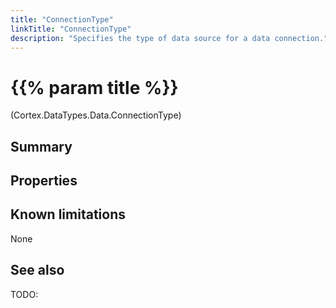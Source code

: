 ```yaml
---
title: "ConnectionType"
linkTitle: "ConnectionType"
description: "Specifies the type of data source for a data connection."
---
```


# {{% param title %}}

<p class="namespace">(Cortex.DataTypes.Data.ConnectionType)</p>

## Summary

## Properties

## Known limitations

None

## See also

TODO:
